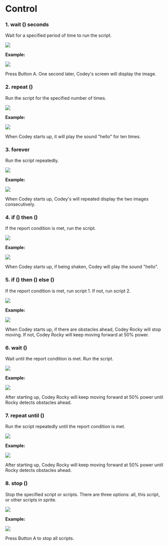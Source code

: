 # Control

### 1. wait \(\) seconds <a id="1-wait--seconds"></a>

Wait for a specified period of time to run the script.

![](http://docs.makeblock.com/codeyrocky/en/block-reference/images/control-1-1.png)

**Example:**

![](http://docs.makeblock.com/codeyrocky/en/block-reference/images/control-1-2.png)

Press Button A. One second later, Codey's screen will display the image.

### 2. repeat \(\) <a id="2-repeat-"></a>

Run the script for the specified number of times.

![](http://docs.makeblock.com/codeyrocky/en/block-reference/images/control-2-1.png)

**Example:**

![](http://docs.makeblock.com/codeyrocky/en/block-reference/images/control-2-2.png)

When Codey starts up, it will play the sound "hello" for ten times.

### 3. forever <a id="3-forever"></a>

Run the script repeatedly.

![](http://docs.makeblock.com/codeyrocky/en/block-reference/images/control-3-1.png)

**Example:**

![](http://docs.makeblock.com/codeyrocky/en/block-reference/images/control-3-2.png)

When Codey starts up, Codey's will repeated display the two images consecutively.

### 4. if \(\) then \(\) <a id="4-if--then-"></a>

If the report condition is met, run the script.

![](http://docs.makeblock.com/codeyrocky/en/block-reference/images/control-4-1.png)

**Example:**

![](http://docs.makeblock.com/codeyrocky/en/block-reference/images/control-4-2.png)

When Codey starts up, if being shaken, Codey will play the sound "hello".

### 5. if \(\) then \(\) else \(\) <a id="5-if--then--else-"></a>

If the report condition is met, run script 1. If not, run script 2.

![](http://docs.makeblock.com/codeyrocky/en/block-reference/images/control-5-1.png)

**Example:**

![](http://docs.makeblock.com/codeyrocky/en/block-reference/images/control-5-2.png)

When Codey starts up, if there are obstacles ahead, Codey Rocky will stop moving. If not, Codey Rocky will keep moving forward at 50% power.

### 6. wait \(\) <a id="6-wait-"></a>

Wait until the report condition is met. Run the script.

![](http://docs.makeblock.com/codeyrocky/en/block-reference/images/control-6-1.png)

**Example:**

![](http://docs.makeblock.com/codeyrocky/en/block-reference/images/control-6-2.png)

After starting up, Codey Rocky will keep moving forward at 50% power until Rocky detects obstacles ahead.

### 7. repeat until \(\) <a id="7-repeat-until-"></a>

Run the script repeatedly until the report condition is met.

![](http://docs.makeblock.com/codeyrocky/en/block-reference/images/control-7-1.png)

**Example:**

![](http://docs.makeblock.com/codeyrocky/en/block-reference/images/control-7-2.png)

After starting up, Codey Rocky will keep moving forward at 50% power until Rocky detects obstacles ahead.

### 8. stop \(\) <a id="8-stop-"></a>

Stop the specified script or scripts. There are three options: all, this script, or other scripts in sprite.

![](http://docs.makeblock.com/codeyrocky/en/block-reference/images/control-8-1.png)

**Example:**

![](http://docs.makeblock.com/codeyrocky/en/block-reference/images/control-8-2.png)

Press Button A to stop all scripts.

